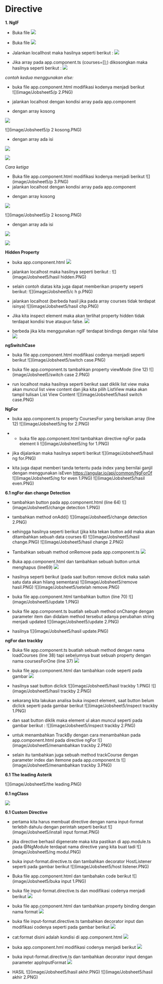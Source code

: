 # Directive

**1. NgIF**
- Buka file
![](image/Jobsheet5/1.PNG)

- Buka file
![](image/Jobsheet5/1.PNG)

- Jalankan locallhost maka hasilnya seperti berikut :
![](image/Jobsheet5/3.PNG)

- Jika array pada app.component.ts (courses=[];) dikosongkan maka hasilnya seperti berikut :
 ![](image/Jobsheet5/4.PNG)
 
*contoh kedua  menggunakan else:*
- buka file app.component.html modifikasi kodenya menjadi berikut  
 ![](image/Jobsheet5/p 2.PNG)

- jalankan localhost dengan kondisi array pada app.component 
* dengan array kosong

![](image/Jobsheet5/6.PNG)

![](image/Jobsheet5/p 2 kosong.PNG)

* dengan array ada isi

![](image/Jobsheet5/7.PNG)

![](image/Jobsheet5/3.PNG)

*Cara ketiga*

- Buka file app.component.html modifikasi kodenya menjadi berikut
![](image/Jobsheet5/p 3.PNG)
- jalankan localhost dengan kondisi array pada app.component

* dengan array kosong

![](image/Jobsheet5/6.PNG)

![](image/Jobsheet5/p 2 kosong.PNG)

* dengan array ada isi

![](image/Jobsheet5/7.PNG)

![](image/Jobsheet5/3.PNG)

**Hidden Property**

- buka app.component.html 
![](image/Jobsheet5/hidden.PNG)

- jalankan localhost maka hasilnya seperti berikut : 
![](image/Jobsheet5/hasil hidden.PNG)

- selain contoh diatas kita juga dapat memberikan property seperti berikut:
![](image/Jobsheet5/c h p.PNG)

- jalankan localhost (berbeda hasil jika pada array courses tidak terdapat isinya)
![](image/Jobsheet5/hasil chp.PNG)

- Jika kita inspect element maka akan terlihat property hidden tidak terdapat kondisi true ataupun false.
![](image/Jobsheet5/true.PNG)

- berbeda jika kita menggunakan ngIF terdapat bindings dengan nilai false 
![](image/Jobsheet5/false.PNG)

**ngSwitchCase**

- buka file app.component.html modifikasi codenya menjadi seperti berikut 
![](image/Jobsheet5/switch case.PNG)

- buka file app.component.ts tambahkan property viewMode (line 12) 
![](image/Jobsheet5/switch case 2.PNG)

-  run localhost maka hasilnya seperti berikut saat diklik list view maka akan muncul list view content dan jika kita pilih ListView maka akan tampil tulisan List View Content 
 ![](image/Jobsheet5/hasil switch case.PNG)
 
**NgFor**
- buka app.component.ts property CoursesFor yang berisikan array (line 12) 
 ![](image/Jobsheet5/ng for 2.PNG)

 - - buka file app.component.html tambahkan directive ngFor pada element li
 ![](image/Jobsheet5/ng for 1.PNG)

 - jika dijalankan maka hasilnya seperti berikut
  ![](image/Jobsheet5/hasil ng for.PNG)

  - kita juga dapat memberi tanda tertentu pada index yang bernilai ganjil dengan menggunakan isEven https://angular.io/api/common/NgForOf  
   ![](image/Jobsheet5/ng for even 1.PNG)
   ![](image/Jobsheet5/hasil even.PNG)

**6.1 ngFor dan change Detection**
- tambahkan button pada app.component.html (line 64) 
 ![](image/Jobsheet5/change detection 1.PNG)

 - tambahkan method onAdd()
  ![](image/Jobsheet5/change detection 2.PNG)

 - sehingga hasilnya seperti berikut (jika kita tekan button add maka akan ditambahkan sebuah data courses 6) 
    ![](image/Jobsheet5/hasil change.PNG)
    ![](image/Jobsheet5/hasil change 2.PNG)

- Tambahkan sebuah method onRemove pada app.component.ts 
![](image/Jobsheet5/8.PNG)

- Buka app.component.html dan tambahkan sebuah button untuk menghapus (line69)
![](image/Jobsheet5/remove.PNG)

- hasilnya seperti berikut (pada saat button remove diclick maka salah satu data akan hilang sementara)
![](image/Jobsheet5/remove hasil.PNG)
![](image/Jobsheet5/setelah remove.PNG)

- buka file app.component.html tambahkan button (line 70) 
![](image/Jobsheet5/update 1.PNG)

- buka file app.component.ts buatlah sebuah method onChange dengan parameter item dan didalam method tersebut adanya perubahan string menjadi updated 
![](image/Jobsheet5/update 2.PNG)

- hasilnya 
![](image/Jobsheet5/hasil update.PNG)

**ngFor dan trackby**

- Buka file app.component.ts buatlah sebuah method dengan nama loadCourses (line 38) tapi sebelumnya buat sebuah property dengan nama coursesForOne (line 37) 
![](image/Jobsheet5/trackby.PNG)

- buka file app.component.html dan tambahkan code seperti pada gambar
![](image/Jobsheet5/13.PNG)

- hasilnya saat button diclick
![](image/Jobsheet5/hasil trackby 1.PNG)
![](image/Jobsheet5/hasil trackby 2.PNG)

- sekarang kita lakukan analisa buka inspect element, saat button belum diclick seperti pada gambar berikut 
![](image/Jobsheet5/inspect trackby 1.PNG)

- dan saat button diklik maka element ul akan muncul seperti pada gambar berikut :
 ![](image/Jobsheet5/inspect trackby 2.PNG)

- untuk menambahkan TrackBy dengan cara menambahkan pada app.component.html pada directive ngFor 
![](image/Jobsheet5/menambahkan trackby 2.PNG)

- selain itu tambahkan juga sebuah method trackCourse dengan parameter index dan itemone pada app.component.ts
![](image/Jobsheet5/menambahkan trackby 3.PNG)

**6.1 The leading Asterik**

![](image/Jobsheet5/the leading.PNG)

**6.1 ngClass**

![](image/Jobsheet5/class.PNG)

**6.1 Custom Directive**
- pertama kita harus membuat directive dengan nama input-format terlebih dahulu dengan perintah seperti berikut
![](image/Jobsheet5/install input format.PNG)

- jika directive berhasil digenerate maka kita pastikan di app.module.ts pada @NgModule terdapat nama directive yang kita buat tadi 
 ![](image/Jobsheet5/ng modul.PNG)
 
 - buka input-format.directive.ts dan tambahkan decorator HostListener seperti pada gambar berikut
  ![](image/Jobsheet5/host listener.PNG)

- Buka file app.component.html dan tambahakn code berikut
  ![](image/Jobsheet5/buka input 1.PNG)

- buka file input-format.directive.ts dan modifikasi codenya menjadi berikut 
 ![](image/Jobsheet5/12.PNG)

 - buka file app.component.html dan tambahkan property binding dengan nama format 
  ![](image/Jobsheet5/15.PNG)

- buka file input-format.directive.ts tambahkan decorator input dan modifikasi codenya seperti pada gambar berikut
    ![](image/Jobsheet5/18.PNG)

- cat:format disini adalah kondisi di app.component.html 
    ![](image/Jobsheet5/20.PNG)

- buka app.component.hml modifikasi codenya menjadi berikut
 ![](image/Jobsheet5/21.PNG)

 - buka input-format.directive.ts dan tambahkan decorator input dengan parameter appInputFormat 
  ![](image/Jobsheet5/22.PNG)

  - HASIL
    ![](image/Jobsheet5/hasil akhir.PNG)
    ![](image/Jobsheet5/hasil akhir 2.PNG)
